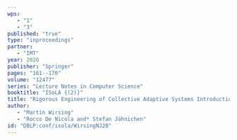 ```yaml
---
wps: 
   - "1"
   - "3"
published: "true"
type: "inproceedings"
partner: 
   - "IMT"
year: 2020
publisher: "Springer"
pages: "161--170"
volume: "12477"
series: "Lecture Notes in Computer Science"
booktitle: "ISoLA {(2)}"
title: "Rigorous Engineering of Collective Adaptive Systems Introduction to the 3rd Track Edition"
author: 
   - "Martin Wirsing"
   - "Rocco De Nicola and* Stefan Jähnichen"
id: "DBLP:conf/isola/WirsingNJ20"
---
```

